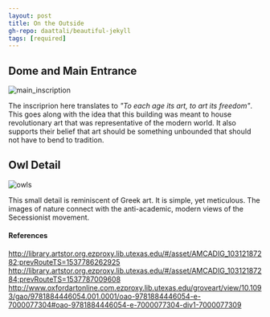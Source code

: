 ```yaml
---
layout: post
title: On the Outside
gh-repo: daattali/beautiful-jekyll
tags: [required]
---
```


## Dome and Main Entrance
![main_inscription](http://mdxdv.artstor.org/thumb/imgstor/size2/mcad/d0001/mcad_aict_08092603_8b_srgb.jpg)


The inscriprion here translates to _"To each age its art, to art its freedom"_. This goes along with the idea that this 
building was meant to house revolutionary art that was representative of the modern world. It also supports their belief that
art should be something unbounded that should not have to bend to tradition.


## Owl Detail
![owls](http://mdxdv.artstor.org/thumb/imgstor/size2/mcad/d0001/mcad_aict_08092607_8b_srgb.jpg)


This small detail is reminiscent of Greek art. It is simple, yet meticulous. The images of nature connect with the 
anti-academic, modern views of the Secessionist movement.



#### References
http://library.artstor.org.ezproxy.lib.utexas.edu/#/asset/AMCADIG_10312187282;prevRouteTS=1537786262925
http://library.artstor.org.ezproxy.lib.utexas.edu/#/asset/AMCADIG_10312187284;prevRouteTS=1537787009608
http://www.oxfordartonline.com.ezproxy.lib.utexas.edu/groveart/view/10.1093/gao/9781884446054.001.0001/oao-9781884446054-e-7000077304#oao-9781884446054-e-7000077304-div1-7000077309
